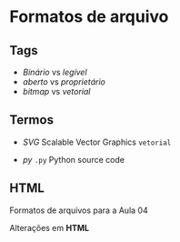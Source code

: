 # Formatos de arquivo

## Tags

- *Binário* vs *legível*
- *aberto* vs *proprietário*
- *bitmap* vs *vetorial*

## Termos

- *SVG* Scalable Vector Graphics `vetorial`

- *py*  `.py` Python source code

## HTML 
<p> Formatos de arquivos para a Aula 04<p/>
<p>Alterações em <strong>HTML</strong> </p>

